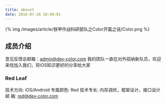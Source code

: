 ```yaml
---
title: abount
date: 2016-07-28 10:40:01
---
```


{% img /images/article/铁甲作战科研部队之Color开篇之说/Color.png %}


## 成员介绍

意见反馈总邮箱：admin@dev-color.com
我的团队一直在对外招纳新队员，欢迎来信加入我们，将iOS知识更好的分享给大家


### Red Leaf

技术方向: iOS/Android
专属颜色: Red
技术专长: 内存调优，框架设计，接口设计
邮   箱: red@dev-color.com
